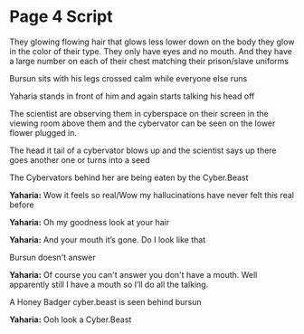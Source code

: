 # Page 4 Script

They glowing flowing hair that glows less lower down on the body they glow in the color of their type. They only have eyes and no mouth. And they have a large number on each of their chest matching their prison/slave uniforms

Bursun sits with his legs crossed calm while everyone else runs

Yaharia stands in front of him and again starts talking his head off

The scientist are observing them in cyberspace on their screen in the viewing room above them and the cybervator can be seen on the lower flower plugged in.

The head it tail of a cybervator blows up and the scientist says up there goes another one or turns into a seed

The Cybervators behind her are being eaten by the Cyber.Beast

**Yaharia:** Wow it feels so real/Wow my hallucinations have never felt this real before

**Yaharia:** Oh my goodness look at your hair

**Yaharia:** And your mouth it’s gone. Do I look like that

Bursun doesn't answer

**Yaharia:** Of course you can't answer you don't have a mouth. Well apparently still I have a mouth so I’ll do all the talking.

A Honey Badger cyber.beast is seen behind bursun

**Yaharia:** Ooh look a Cyber.Beast
